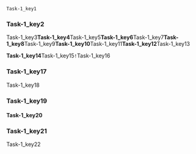 ```ngMeta
Task-1_key1
```
### Task-1_key2
Task-1_key3**Task-1_key4**Task-1_key5**Task-1_key6**Task-1_key7**Task-1_key8**Task-1_key9**Task-1_key10**Task-1_key11**Task-1_key12**Task-1_key13

**Task-1_key14**Task-1_key15`!`Task-1_key16

### Task-1_key17
Task-1_key18

### Task-1_key19
#### Task-1_key20
### Task-1_key21
Task-1_key22